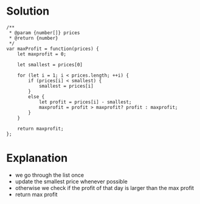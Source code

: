 # Solution
```
/**
 * @param {number[]} prices
 * @return {number}
 */
var maxProfit = function(prices) {
    let maxprofit = 0;
    
    let smallest = prices[0]
    
    for (let i = 1; i < prices.length; ++i) {
        if (prices[i] < smallest) {
            smallest = prices[i]
        }
        else {
            let profit = prices[i] - smallest;
            maxprofit = profit > maxprofit? profit : maxprofit;
        }
    }
    
    return maxprofit;
};
```
# Explanation
- we go through the list once
- update the smallest price whenever possible
- otherwise we check if the profit of that day is larger than the max profit
- return max profit
